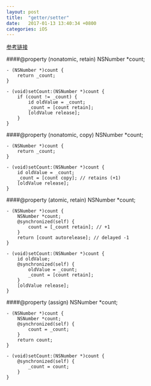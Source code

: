```yaml
---
layout: post
title:  "getter/setter"
date:   2017-01-13 13:40:34 +0800
categories: iOS
---
```


[参考链接](http://stackoverflow.com/questions/21802069/explicit-getters-setters-for-properties-mrc)

####@property (nonatomic, retain) NSNumber *count;

	- (NSNumber *)count {
	    return _count;
	}
	
	- (void)setCount:(NSNumber *)count {
	    if (count != _count) {
	        id oldValue = _count;
	        _count = [count retain];
	        [oldValue release];
	    }
	}

####@property (nonatomic, copy) NSNumber *count;

	- (NSNumber *)count {
	    return _count;
	}
	
	- (void)setCount:(NSNumber *)count {
	    id oldValue = _count;
	    _count = [count copy]; // retains (+1)
	    [oldValue release];
	}
	
	
####@property (atomic, retain) NSNumber *count;

	- (NSNumber *)count {
	    NSNumber *count;
	    @synchronized(self) {
	        count = [_count retain]; // +1
	    }
	    return [count autorelease]; // delayed -1
	}
	
	- (void)setCount:(NSNumber *)count {
	    id oldValue;
	    @synchronized(self) {
	        oldValue = _count;
	        _count = [count retain];
	    }
	    [oldValue release];
	}
####@property (assign) NSNumber *count;

	- (NSNumber *)count {
	    NSNumber *count;
	    @synchronized(self) {
	        count = _count;
	    }
	    return count;
	}
	
	- (void)setCount:(NSNumber *)count {
	    @synchronized(self) {
	        _count = count;
	    }
	}
	
	